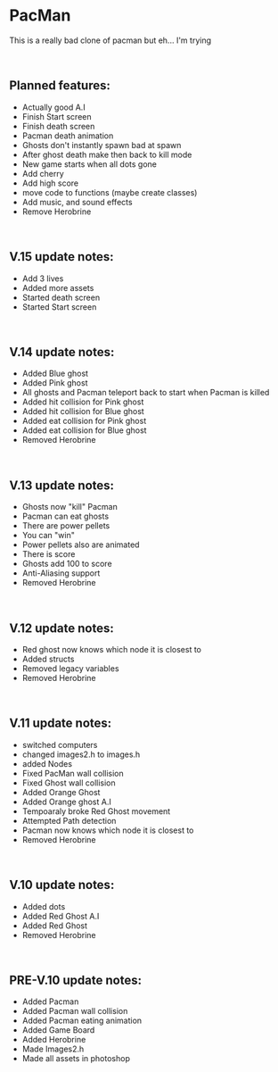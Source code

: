 # PacMan

<p>This is a really bad clone of pacman but eh... I'm trying</p>


<br>

Planned features:
-
- Actually good A.I
- Finish Start screen
- Finish death screen
- Pacman death animation
- Ghosts don't instantly spawn bad at spawn
- After ghost death make then back to kill mode
- New game starts when all dots gone
- Add cherry
- Add high score
- move code to functions (maybe create classes)
- Add music, and sound effects
- Remove Herobrine

<br>

V.15
update notes:
-
- Add 3 lives
- Added more assets
- Started death screen
- Started Start screen

<br>

V.14
update notes:
-
- Added Blue ghost
- Added Pink ghost
- All ghosts and Pacman teleport back to start when Pacman is killed
- Added hit collision for Pink ghost
- Added hit collision for Blue ghost
- Added eat collision for Pink ghost
- Added eat collision for Blue ghost
- Removed Herobrine

<br>

V.13
update notes:
-
- Ghosts now "kill" Pacman
- Pacman can eat ghosts
- There are power pellets
- You can "win"
- Power pellets also are animated
- There is score
- Ghosts add 100 to score
- Anti-Aliasing support
- Removed Herobrine

<br>

V.12
update notes:
-
- Red ghost now knows which node it is closest to
- Added structs
- Removed legacy variables
- Removed Herobrine

<br>

V.11
update notes:
-
- switched computers
- changed images2.h to images.h
- added Nodes
- Fixed PacMan wall collision
- Fixed Ghost wall collision
- Added Orange Ghost
- Added Orange ghost A.I
- Tempoaraly broke Red Ghost movement
- Attempted Path detection
- Pacman now knows which node it is closest to
- Removed Herobrine

<br>

V.10
update notes:
- 
- Added dots
- Added Red Ghost A.I
- Added Red Ghost
- Removed Herobrine

<br>

PRE-V.10
update notes:
- 
- Added Pacman
- Added Pacman wall collision
- Added Pacman eating animation
- Added Game Board
- Added Herobrine
- Made Images2.h
- Made all assets in photoshop
